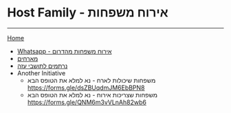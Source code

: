 # Host Family - אירוח משפחות

---
[Home](home.md)

- [Whatsapp - אירוח משפחות מהדרום](<https://chat.whatsapp.com/E6GofQiyosDLndYKKCcC4v>)
- [מארחים](<https://mearhim.vercel.app/>)
- [נרתמים לתושבי עזה](<https://sites.google.com/gshr.co.il/nirtamim/%D7%91%D7%99%D7%AA?authuser=0>)
- Another Initiative
  - משפחות שיכולות לארח - נא למלא את הטופס הבא <https://forms.gle/dsZBUqdmJM6EbBPN8>
  - משפחות שצריכות אירוח - נא למלא את הטופס הבא <https://forms.gle/QNM6m3vVLnAh82wb6>
